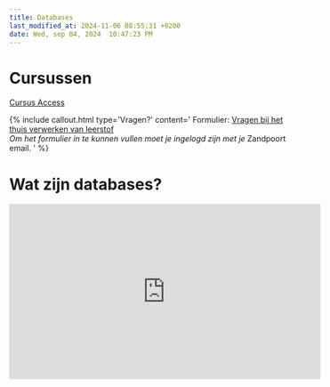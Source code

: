 ```yaml
---
title: Databases
last_modified_at: 2024-11-06 08:55:31 +0200
date: Wed, sep 04, 2024  10:47:23 PM
---
```


# Cursussen
[Cursus Access](https://bazandpoort.notion.site/Cursus-Access-76925f312780422a9f49b2072a7c40d6?pvs=4)

{% include callout.html type='Vragen?' content='
Formulier: [Vragen bij het thuis verwerken van leerstof](https://docs.google.com/forms/d/e/1FAIpQLScdlqY3KBHuf_P5h4lNCinZ-usfxPqMU-DlPHyOuJ6QlAodxA/viewform)  
*Om het formulier in te kunnen vullen moet je ingelogd zijn met je* Zandpoort email.
' %}

# Wat zijn databases?
<iframe width="560" height="315" src="https://www.youtube.com/embed/Tk1t3WKK-ZY?si=O0TRh54k9UFDbal2" title="YouTube video player" frameborder="0" allow="accelerometer; autoplay; clipboard-write; encrypted-media; gyroscope; picture-in-picture; web-share" referrerpolicy="strict-origin-when-cross-origin" allowfullscreen></iframe>
